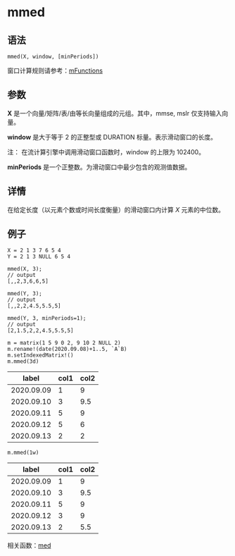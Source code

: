 # mmed

## 语法

`mmed(X, window, [minPeriods])`

窗口计算规则请参考：[mFunctions](../themes/mFunctions.md)

## 参数

**X** 是一个向量/矩阵/表/由等长向量组成的元组。其中，mmse, mslr 仅支持输入向量。

**window** 是大于等于 2 的正整型或 DURATION 标量。表示滑动窗口的长度。

注： 在流计算引擎中调用滑动窗口函数时，window 的上限为 102400。

**minPeriods** 是一个正整数。为滑动窗口中最少包含的观测值数据。

## 详情

在给定长度（以元素个数或时间长度衡量）的滑动窗口内计算 *X* 元素的中位数。

## 例子

```
X = 2 1 3 7 6 5 4
Y = 2 1 3 NULL 6 5 4

mmed(X, 3);
// output
[,,2,3,6,6,5]

mmed(Y, 3);
// output
[,,2,2,4.5,5.5,5]

mmed(Y, 3, minPeriods=1);
// output
[2,1.5,2,2,4.5,5.5,5]
```

```
m = matrix(1 5 9 0 2, 9 10 2 NULL 2)
m.rename!(date(2020.09.08)+1..5, `A`B)
m.setIndexedMatrix!()
m.mmed(3d)
```

| label | col1 | col2 |
| --- | --- | --- |
| 2020.09.09 | 1 | 9 |
| 2020.09.10 | 3 | 9.5 |
| 2020.09.11 | 5 | 9 |
| 2020.09.12 | 5 | 6 |
| 2020.09.13 | 2 | 2 |

```
m.mmed(1w)
```

| label | col1 | col2 |
| --- | --- | --- |
| 2020.09.09 | 1 | 9 |
| 2020.09.10 | 3 | 9.5 |
| 2020.09.11 | 5 | 9 |
| 2020.09.12 | 3 | 9 |
| 2020.09.13 | 2 | 5.5 |

相关函数：[med](med.md)

